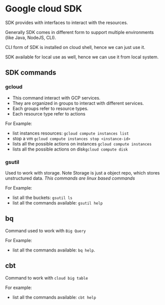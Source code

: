 # Google cloud SDK

SDK provides with interfaces to interact with the resources.

Generally SDK comes in different form to support multiple environments (like Java, NodeJS, CLI).

CLI form of SDK is installed on cloud shell, hence we can just use it.

SDK available for local use as well, hence we can use it from local system.

## SDK commands

### gcloud

- This command interact with GCP services.
- They are organized in groups to interact with different services.
- Each groups refer to resource types.
- Each resource type refer to actions

For Example:

- list instances resources: `gcloud compute instances list`
- stop a vm `gcloud compute instances stop <instance-id>`
- lists all the possible actions on instances `gcloud compute instances`
- lists all the possible actions on disk`gcloud compute disk`

### gsutil

Used to work with storage. Note Storage is just a object repo, which stores unstructured data. *This commands are linux based commands*

For Example:

- list all the buckets: `gsutil ls`
- list all the commands available: `gsutil help`

## bq

Command used to work with `Big Query`

For Example:

- list all the commands available: `bq help`.

## cbt

Command to work with `cloud big table`

For example:

- list all the commands available: `cbt help`
